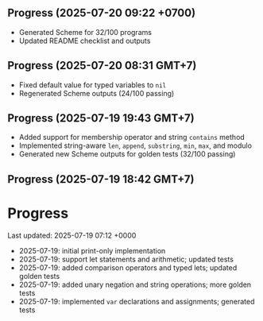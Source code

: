 ## Progress (2025-07-20 09:22 +0700)
- Generated Scheme for 32/100 programs
- Updated README checklist and outputs

## Progress (2025-07-20 08:31 GMT+7)
- Fixed default value for typed variables to `nil`
- Regenerated Scheme outputs (24/100 passing)

## Progress (2025-07-19 19:43 GMT+7)
- Added support for membership operator and string `contains` method
- Implemented string-aware `len`, `append`, `substring`, `min`, `max`, and modulo
- Generated new Scheme outputs for golden tests (32/100 passing)

## Progress (2025-07-19 18:42 GMT+7)

# Progress

Last updated: 2025-07-19 07:12 +0000

- 2025-07-19: initial print-only implementation
- 2025-07-19: support let statements and arithmetic; updated tests
- 2025-07-19: added comparison operators and typed lets; updated golden tests
- 2025-07-19: added unary negation and string operations; more golden tests
- 2025-07-19: implemented `var` declarations and assignments; generated tests
